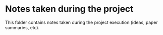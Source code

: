 # Notes taken during the project

This folder contains notes taken during the project execution (ideas, paper
summaries, etc).
